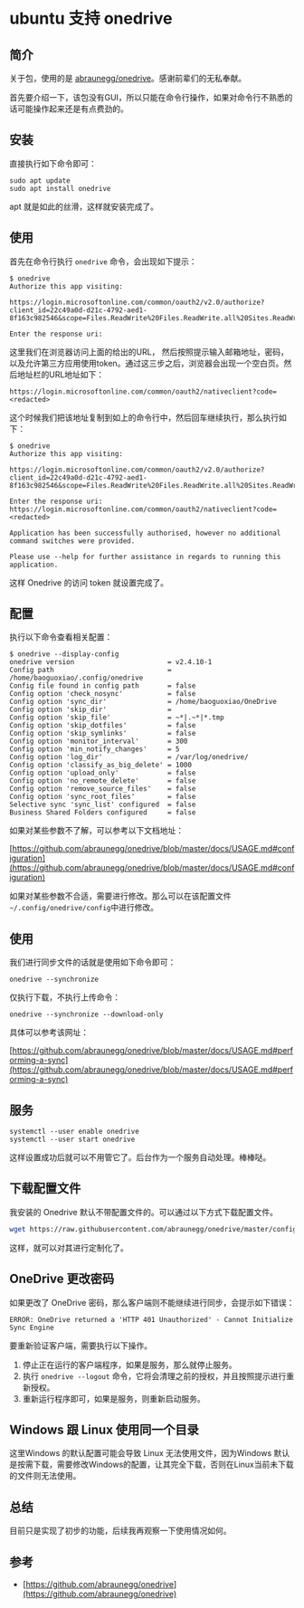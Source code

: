 # ubuntu 支持 onedrive

## 简介

关于包，使用的是 [abraunegg/onedrive](https://github.com/abraunegg/onedrive)。感谢前辈们的无私奉献。

首先要介绍一下，该包没有GUI，所以只能在命令行操作，如果对命令行不熟悉的话可能操作起来还是有点费劲的。

## 安装

直接执行如下命令即可：

```
sudo apt update
sudo apt install onedrive
```

apt 就是如此的丝滑，这样就安装完成了。

## 使用

首先在命令行执行 `onedrive` 命令，会出现如下提示：

```
$ onedrive 
Authorize this app visiting:

https://login.microsoftonline.com/common/oauth2/v2.0/authorize?client_id=22c49a0d-d21c-4792-aed1-8f163c982546&scope=Files.ReadWrite%20Files.ReadWrite.all%20Sites.ReadWrite.All%20offline_access&response_type=code&redirect_uri=https://login.microsoftonline.com/common/oauth2/nativeclient

Enter the response uri: 
```

这里我们在浏览器访问上面的给出的URL， 然后按照提示输入邮箱地址，密码，以及允许第三方应用使用token。通过这三步之后，浏览器会出现一个空白页。然后地址栏的URL地址如下：

```
https://login.microsoftonline.com/common/oauth2/nativeclient?code=<redacted>
```

这个时候我们把该地址复制到如上的命令行中，然后回车继续执行，那么执行如下：

```
$ onedrive 
Authorize this app visiting:

https://login.microsoftonline.com/common/oauth2/v2.0/authorize?client_id=22c49a0d-d21c-4792-aed1-8f163c982546&scope=Files.ReadWrite%20Files.ReadWrite.all%20Sites.ReadWrite.All%20offline_access&response_type=code&redirect_uri=https://login.microsoftonline.com/common/oauth2/nativeclient

Enter the response uri: https://login.microsoftonline.com/common/oauth2/nativeclient?code=<redacted>

Application has been successfully authorised, however no additional command switches were provided.

Please use --help for further assistance in regards to running this application.
```

这样 Onedrive 的访问 token 就设置完成了。

## 配置

执行以下命令查看相关配置：

```
$ onedrive --display-config
onedrive version                       = v2.4.10-1
Config path                            = /home/baoguoxiao/.config/onedrive
Config file found in config path       = false
Config option 'check_nosync'           = false
Config option 'sync_dir'               = /home/baoguoxiao/OneDrive
Config option 'skip_dir'               = 
Config option 'skip_file'              = ~*|.~*|*.tmp
Config option 'skip_dotfiles'          = false
Config option 'skip_symlinks'          = false
Config option 'monitor_interval'       = 300
Config option 'min_notify_changes'     = 5
Config option 'log_dir'                = /var/log/onedrive/
Config option 'classify_as_big_delete' = 1000
Config option 'upload_only'            = false
Config option 'no_remote_delete'       = false
Config option 'remove_source_files'    = false
Config option 'sync_root_files'        = false
Selective sync 'sync_list' configured  = false
Business Shared Folders configured     = false
```

如果对某些参数不了解，可以参考以下文档地址：

[https://github.com/abraunegg/onedrive/blob/master/docs/USAGE.md#configuration](https://github.com/abraunegg/onedrive/blob/master/docs/USAGE.md#configuration)

如果对某些参数不合适，需要进行修改。那么可以在该配置文件 `~/.config/onedrive/config`中进行修改。

## 使用

我们进行同步文件的话就是使用如下命令即可：

```
onedrive --synchronize
```

仅执行下载，不执行上传命令：

```
onedrive --synchronize --download-only 
```

具体可以参考该网址：

[https://github.com/abraunegg/onedrive/blob/master/docs/USAGE.md#performing-a-sync](https://github.com/abraunegg/onedrive/blob/master/docs/USAGE.md#performing-a-sync)

## 服务

```
systemctl --user enable onedrive
systemctl --user start onedrive
```

这样设置成功后就可以不用管它了。后台作为一个服务自动处理。棒棒哒。

## 下载配置文件

我安装的 Onedrive 默认不带配置文件的。可以通过以下方式下载配置文件。

```bash
wget https://raw.githubusercontent.com/abraunegg/onedrive/master/config -O ~/.config/onedrive/config
```

这样，就可以对其进行定制化了。

## OneDrive 更改密码

如果更改了 OneDrive 密码，那么客户端则不能继续进行同步，会提示如下错误：

```text
ERROR: OneDrive returned a 'HTTP 401 Unauthorized' - Cannot Initialize Sync Engine
```

要重新验证客户端，需要执行以下操作。

1. 停止正在运行的客户端程序，如果是服务，那么就停止服务。
2. 执行 `onedrive --logout` 命令，它将会清理之前的授权，并且按照提示进行重新授权。
3. 重新运行程序即可，如果是服务，则重新启动服务。

## Windows 跟 Linux 使用同一个目录

这里Windows 的默认配置可能会导致 Linux 无法使用文件，因为Windows 默认是按需下载，需要修改Windows的配置，让其完全下载，否则在Linux当前未下载的文件则无法使用。

## 总结

目前只是实现了初步的功能，后续我再观察一下使用情况如何。

## 参考

- [https://github.com/abraunegg/onedrive](https://github.com/abraunegg/onedrive)